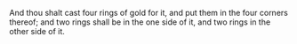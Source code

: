 And thou shalt cast four rings of gold for it, and put them in the four corners thereof; and two rings shall be in the one side of it, and two rings in the other side of it.
